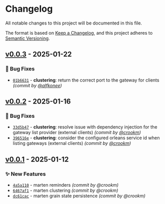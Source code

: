 # Changelog
All notable changes to this project will be documented in this file.

The format is based on [Keep a Changelog](https://keepachangelog.com/en/1.0.0/),
and this project adheres to [Semantic Versioning](https://semver.org/spec/v2.0.0.html).

## [v0.0.3] - 2025-01-22
### :bug: Bug Fixes
- [`01b6631`](https://github.com/interflare/orleans-marten/commit/01b663175a8cd7a5be59ed1c337c3621f3104cfe) - **clustering**: return the correct port to the gateway for clients *(commit by [@alfkonee](https://github.com/alfkonee))*


## [v0.0.2] - 2025-01-16
### :bug: Bug Fixes
- [`33d5b47`](https://github.com/interflare/orleans-marten/commit/33d5b47c0429b750bd0a2d33983b009f97ded3d0) - **clustering**: resolve issue with dependency injection for the gateway list provider (external clients) *(commit by [@crookm](https://github.com/crookm))*
- [`396516e`](https://github.com/interflare/orleans-marten/commit/396516ef488f90e400c9931516ff46a25d627e71) - **clustering**: consider the configured orleans service id when listing gateways (external clients) *(commit by [@crookm](https://github.com/crookm))*


## [v0.0.1] - 2025-01-12
### :sparkles: New Features
- [`4a5a110`](https://github.com/interflare/orleans-marten/commit/4a5a110a5aed40415252b0aa608f599769cafc6b) - marten reminders *(commit by @crookm)*
- [`6467af1`](https://github.com/interflare/orleans-marten/commit/6467af1ee295a092180088da433b1c603dcf8770) - marten clustering *(commit by @crookm)*
- [`dc61cac`](https://github.com/interflare/orleans-marten/commit/dc61cac909e6ebc0e13aa7cf3ba5c92d385dedea) - marten grain state persistence *(commit by @crookm)*

[v0.0.1]: https://github.com/interflare/orleans-marten/compare/v0.0.1-alpha.0...v0.0.1
[v0.0.2]: https://github.com/interflare/orleans-marten/compare/v0.0.1...v0.0.2
[v0.0.3]: https://github.com/interflare/orleans-marten/compare/v0.0.2...v0.0.3
